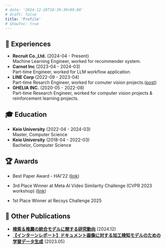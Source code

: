 ```yaml
---
# date: '2024-12-28T18:39:30+09:00'
# draft: false
title: 'Profile'
# ShowToc: true
---
```



## 💼 Experiences
- **Recruit Co.,Ltd.** (2024-04 - Present)  
  Machine Learning Engineer, worked for recommender system.
- **Carnot Inc** (2023-04 - 2024-03)  
  Part-time Engineer, worked for LLM workflow application.
- **LINE Corp** (2022-09 - 2023-04)  
  Part-time Resarch Engineer, worked for comuter vision projects.([post](https://engineering.linecorp.com/ja/blog/training-data-generation-for-processing-detection-model-for-document-images))
- **GHELIA INC.** (2020-05 - 2022-08)  
  Part-time Research Engineer, worked for computer vision projects & reinforcement learning projects.

## 🎓 Education
- **Keio University** (2022-04 - 2024-03)  
Master, Computer Science
- **Keio University** (2018-04 - 2022-03)  
Bachelor, Computer Science

## 🏆 Awards
- Best Paper Award - HAI'22
([link](https://hai-conference.net/hai2022/2023/01/02/hai-2022-awards/))

- 3rd Place Winner at Meta AI Video Similarity Challenge (CVPR 2023 workshop)
([link](https://www.drivendata.org/competitions/101/meta-video-similarity-descriptor/leaderboard/))

- 1st Place Winner at Recsys Challenge 2025


## 📝 Other Publications
- [**検索＆推薦の統合モデルに関する研究動向**](https://blog.recruit.co.jp/data/articles/yomujiro_part2/) (2024.12)
- [**【インターンレポート】ドキュメント画像に対する加工検知モデルのための学習データ生成**](https://engineering.linecorp.com/ja/blog/training-data-generation-for-processing-detection-model-for-document-images) (2023.05)
